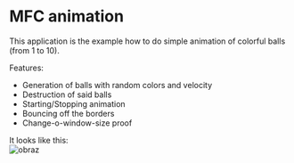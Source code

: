 # MFC animation
This application is the example how to do simple animation of colorful balls (from 1 to 10).

Features:
- Generation of balls with random colors and velocity
- Destruction of said balls
- Starting/Stopping animation
- Bouncing off the borders
- Change-o-window-size proof

It looks like this:<br>
![obraz](https://user-images.githubusercontent.com/18229762/116279741-2ef2ff80-a788-11eb-9f15-16b74044d42d.png)
